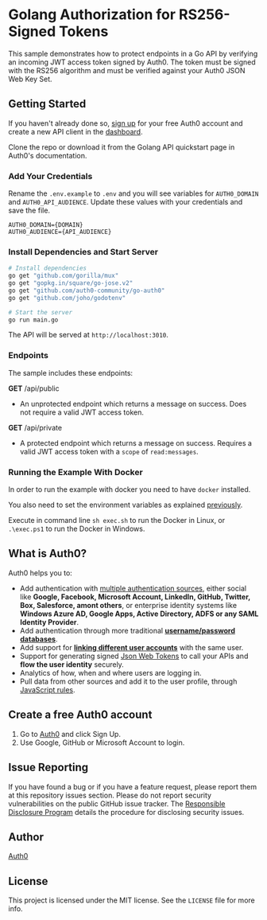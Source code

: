 # Golang Authorization for RS256-Signed Tokens

This sample demonstrates how to protect endpoints in a Go API by verifying an incoming JWT access token signed by Auth0. The token must be signed with the RS256 algorithm and must be verified against your Auth0 JSON Web Key Set.

## Getting Started

If you haven't already done so, [sign up](https://auth0.com/signup) for your free Auth0 account and create a new API client in the [dashboard](https://manage.auth0.com/).

Clone the repo or download it from the Golang API quickstart page in Auth0's documentation.

### Add Your Credentials

Rename the `.env.example` to `.env` and you will see variables for `AUTH0_DOMAIN` and `AUTH0_API_AUDIENCE`. Update these values with your credentials and save the file.

```text
AUTH0_DOMAIN={DOMAIN}
AUTH0_AUDIENCE={API_AUDIENCE}
```

### Install Dependencies and Start Server

```bash
# Install dependencies
go get "github.com/gorilla/mux"
go get "gopkg.in/square/go-jose.v2"
go get "github.com/auth0-community/go-auth0"
go get "github.com/joho/godotenv"

# Start the server
go run main.go
```

The API will be served at `http://localhost:3010`.

### Endpoints

The sample includes these endpoints:

**GET** /api/public
* An unprotected endpoint which returns a message on success. Does not require a valid JWT access token.

**GET** /api/private
* A protected endpoint which returns a message on success. Requires a valid JWT access token with a `scope` of `read:messages`.

### Running the Example With Docker

In order to run the example with docker you need to have `docker` installed.

You also need to set the environment variables as explained [previously](#add-your-credentials).

Execute in command line `sh exec.sh` to run the Docker in Linux, or `.\exec.ps1` to run the Docker in Windows.

## What is Auth0?

Auth0 helps you to:

* Add authentication with [multiple authentication sources](https://docs.auth0.com/identityproviders), either social like **Google, Facebook, Microsoft Account, LinkedIn, GitHub, Twitter, Box, Salesforce, amont others**, or enterprise identity systems like **Windows Azure AD, Google Apps, Active Directory, ADFS or any SAML Identity Provider**.
* Add authentication through more traditional **[username/password databases](https://docs.auth0.com/mysql-connection-tutorial)**.
* Add support for **[linking different user accounts](https://docs.auth0.com/link-accounts)** with the same user.
* Support for generating signed [Json Web Tokens](https://docs.auth0.com/jwt) to call your APIs and **flow the user identity** securely.
* Analytics of how, when and where users are logging in.
* Pull data from other sources and add it to the user profile, through [JavaScript rules](https://docs.auth0.com/rules).

## Create a free Auth0 account

1. Go to [Auth0](https://auth0.com/signup) and click Sign Up.
2. Use Google, GitHub or Microsoft Account to login.

## Issue Reporting

If you have found a bug or if you have a feature request, please report them at this repository issues section. Please do not report security vulnerabilities on the public GitHub issue tracker. The [Responsible Disclosure Program](https://auth0.com/whitehat) details the procedure for disclosing security issues.

## Author

[Auth0](auth0.com)

## License

This project is licensed under the MIT license. See the `LICENSE` file for more info.